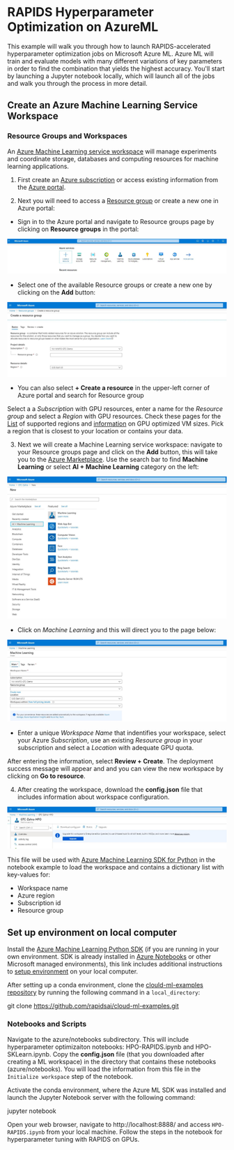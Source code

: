 # RAPIDS Hyperparameter Optimization on AzureML

This example will walk you through how to launch RAPIDS-accelerated hyperparameter optimization jobs on Microsoft Azure ML. Azure ML will train and evaluate models with many different variations of key parameters in order to find the combination that yields the highest accuracy. You'll start by launching a Jupyter notebook locally, which will launch all of the jobs and walk you through the process in more detail.

## Create an Azure Machine Learning Service Workspace

### Resource Groups and Workspaces

An [Azure Machine Learning service workspace](https://docs.microsoft.com/en-us/azure/machine-learning/concept-workspace) will manage experiments and coordinate storage, databases and computing resources for machine learning applications. 

1. First create an [Azure subscription](https://azure.microsoft.com/en-us/free/) or access existing information from the [Azure portal](https://portal.azure.com/).

2. Next you will need to access a [Resource group](https://docs.microsoft.com/en-us/azure/azure-resource-manager/management/overview#resource-groups) or create a new one in Azure portal: 

- Sign in to the Azure portal and navigate to Resource groups page by clicking on **Resource groups** in the portal:

![Portal](img/Portal.JPG)

- Select one of the available Resource groups or create a new one by clicking on the **Add** button:

![ResourceGroup](img/ResourceGroup.JPG)

- You can also select **+ Create a resource** in the upper-left corner of Azure portal and search for Resource group

Select a a *Subscription* with GPU resources, enter a name for the *Resource group* and select a *Region* with GPU resources. Check these pages for the [List](https://azure.microsoft.com/en-us/global-infrastructure/services/?products=machine-learning-service) of supported regions and [information](https://docs.microsoft.com/en-us/azure/virtual-machines/sizes-gpu) on GPU optimized VM sizes. Pick a region that is closest to your location or contains your data. 

 3. Next we will create a Machine Learning service workspace: navigate to your Resource groups page and click on the **Add** button, this will take you to the [Azure Marketplace](https://azuremarketplace.microsoft.com/). Use the search bar to find **Machine Learning** or select **AI + Machine Learning** category on the left:  

![MarketPlace](img/MarketPlace.JPG)

- Click on *Machine Learning* and this will direct you to the page below:

![MLWorkspace](img/MLWorkspace.JPG)

- Enter a unique *Workspace Name* that indentifies your workspace, select your Azure *Subscription*, use an existing *Resource group* in your subscription and select a *Location* with adequate GPU quota.

After entering the information, select **Review + Create**. The deployment success message will appear and and you can view the new workspace by clicking on **Go to resource**. 

4. After creating the workspace, download the **config.json** file that includes information about workspace configuration. 

![Config](img/Config.JPG)

This file will be used with [Azure Machine Learning SDK for Python](https://docs.microsoft.com/en-us/python/api/overview/azure/ml/?view=azure-ml-py) in the notebook example to load the workspace and contains a dictionary list with key-values for:

* Workspace name
* Azure region
* Subscription id
* Resource group

## Set up environment on local computer

Install the [Azure Machine Learning Python SDK](https://docs.microsoft.com/en-us/python/api/overview/azure/ml/install?view=azure-ml-py) (if you are running in your own environment. SDK is already installed in [Azure Notebooks](https://notebooks.azure.com/) or other Microsoft managed environments), this link includes additional instructions to [setup environment](https://docs.microsoft.com/en-us/azure/machine-learning/how-to-configure-environment#local) on your local computer. 

After setting up a conda environment, clone the [clould-ml-examples repository](https://github.com/rapidsai/cloud-ml-examples.git) by running the following command in a `local_directory`: 

git clone https://github.com/rapidsai/cloud-ml-examples.git 

### Notebooks and Scripts

Navigate to the azure/notebooks subdirectory. This will include hyperparameter optimizaiton notebooks: HPO-RAPIDS.ipynb and HPO-SKLearn.ipynb. Copy the **config.json** file (that you downloaded after creating a ML workspace) in the directory that contains these notebooks (azure/notebooks). You will load the information from this file in the `Initialize workspace` step of the notebook.

Activate the conda environment, where the Azure ML SDK was installed and launch the Jupyter Notebook server with the following command:

jupyter notebook

Open your web browser, navigate to http://localhost:8888/ and access `HPO-RAPIDS.ipynb` from your local machine. Follow the steps in the notebook for hyperparameter tuning with RAPIDS on GPUs.